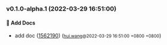 ### v0.1.0-alpha.1 (2022-03-29 16:51:00)

#### 📝  Add Docs
  * add doc ([1562190](https://github.com/sandwich-go/xtime/commit/1562190ea419523a1049941dc6994e6e49480b06)) (<small>[hui.wang](hui.wang@funplus.com)@2022-03-29 16:51:00 &#43;0800 &#43;0800</small>)



